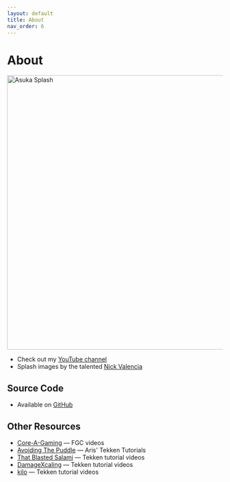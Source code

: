 ```yaml
---
layout: default
title: About
nav_order: 6
---
```


# About

<img src="https://i.imgur.com/TyAdbOW.jpg" alt="Asuka Splash"
 width="1920" height="640">

* Check out my [YouTube channel](https://www.youtube.com/c/opeik)
* Splash images by the talented [Nick Valencia](https://twitter.com/NickVal33181359)

## Source Code
* Available on [GitHub](https://github.com/opeik/tekken-handbook)

## Other Resources
* [Core-A-Gaming](https://www.youtube.com/channel/UCT7njg__VOy3n-SvXemDHvg) —
    FGC videos
* [Avoiding The Puddle](https://www.youtube.com/watch?v=XpPN_HpotgI&list=PLMCyLSAjLlQ0YEDmZ-Esbnzd4gcstVOC5) —
    Aris' Tekken Tutorials
* [That Blasted Salami](https://www.youtube.com/channel/UC5GTc4yWm-yiBFTuV3MsGaQ) —
    Tekken tutorial videos
* [DamageXcaling](https://www.youtube.com/channel/UC1UQHt5x96jXXeNtCT9Lz_A) —
    Tekken tutorial videos
* [kilo](https://www.youtube.com/channel/UCHOLXAamfIeU_hTWlnSqJXA) —
    Tekken tutorial videos
